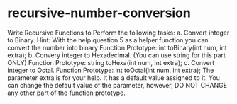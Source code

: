 # recursive-number-conversion
Write Recursive Functions to Perform the following tasks:
a. Convert integer to Binary.
Hint: With the help question 5 as a helper function you can convert the number into
binary
Function Prototype: int toBinary(int num, int extra);
b. Convery integer to Hexadecimal. (You can use string for this part ONLY)
Function Prototype: string toHexa(int num, int extra);
c. Convert integer to Octal.
Function Prototype: int toOctal(int num, int extra);
The parameter extra is for your help. It has a default value assigned to it. You can change the
default value of the parameter, however, DO NOT CHANGE any other part of the function
prototype.
